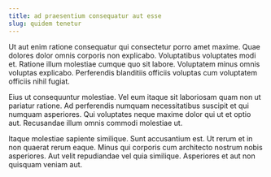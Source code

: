 ```yaml
---
title: ad praesentium consequatur aut esse
slug: quidem tenetur
---
```


Ut aut enim ratione consequatur qui consectetur porro amet maxime. Quae dolores dolor omnis corporis non explicabo. Voluptatibus voluptates modi et. Ratione illum molestiae cumque quo sit labore. Voluptatem minus omnis voluptas explicabo. Perferendis blanditiis officiis voluptas cum voluptatem officiis nihil fugiat.

Eius ut consequuntur molestiae. Vel eum itaque sit laboriosam quam non ut pariatur ratione. Ad perferendis numquam necessitatibus suscipit et qui numquam asperiores. Qui voluptates neque maxime dolor qui ut et optio aut. Recusandae illum omnis commodi molestiae ut.

Itaque molestiae sapiente similique. Sunt accusantium est. Ut rerum et in non quaerat rerum eaque. Minus qui corporis cum architecto nostrum nobis asperiores. Aut velit repudiandae vel quia similique. Asperiores et aut non quisquam veniam aut.

